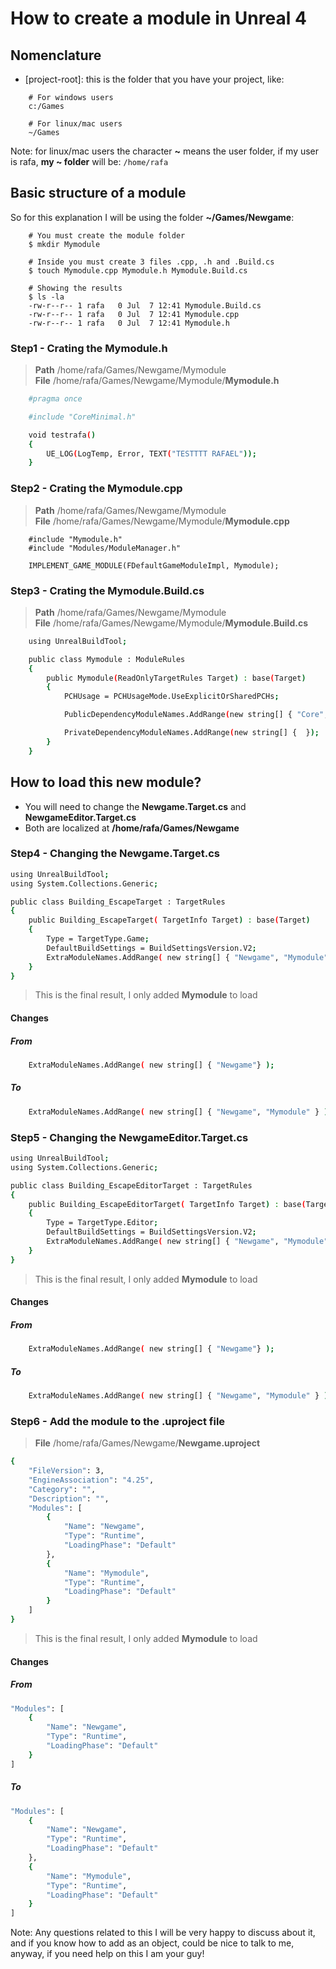 # How to create a module in Unreal 4

## Nomenclature
* [project-root]: this is the folder that you have your project, like:
```Shell
    # For windows users
    c:/Games

    # For linux/mac users
    ~/Games
```
Note: for linux/mac users the character **~** means the user folder, if my user is rafa, **my ~ folder** will be: ``/home/rafa``

## Basic structure of a module
So for this explanation I will be using the folder **~/Games/Newgame**:
```Shell
    # You must create the module folder
    $ mkdir Mymodule

    # Inside you must create 3 files .cpp, .h and .Build.cs
    $ touch Mymodule.cpp Mymodule.h Mymodule.Build.cs

    # Showing the results
    $ ls -la
    -rw-r--r-- 1 rafa   0 Jul  7 12:41 Mymodule.Build.cs
    -rw-r--r-- 1 rafa   0 Jul  7 12:41 Mymodule.cpp
    -rw-r--r-- 1 rafa   0 Jul  7 12:41 Mymodule.h
```

### Step1 - Crating the Mymodule.h
> **Path** /home/rafa/Games/Newgame/Mymodule <br />
> **File** /home/rafa/Games/Newgame/Mymodule/**Mymodule.h**

```bash
    #pragma once

    #include "CoreMinimal.h"

    void testrafa()
    {
        UE_LOG(LogTemp, Error, TEXT("TESTTTT RAFAEL"));
    }
```

### Step2 - Crating the Mymodule.cpp
> **Path** /home/rafa/Games/Newgame/Mymodule <br />
> **File** /home/rafa/Games/Newgame/Mymodule/**Mymodule.cpp**

```Shell
    #include "Mymodule.h"
    #include "Modules/ModuleManager.h"

    IMPLEMENT_GAME_MODULE(FDefaultGameModuleImpl, Mymodule);
```

### Step3 - Crating the Mymodule.Build.cs
> **Path** /home/rafa/Games/Newgame/Mymodule <br />
> **File** /home/rafa/Games/Newgame/Mymodule/**Mymodule.Build.cs**

```bash
    using UnrealBuildTool;

    public class Mymodule : ModuleRules
    {
        public Mymodule(ReadOnlyTargetRules Target) : base(Target)
        {
            PCHUsage = PCHUsageMode.UseExplicitOrSharedPCHs;

            PublicDependencyModuleNames.AddRange(new string[] { "Core", "CoreUObject", "Engine", "InputCore" });

            PrivateDependencyModuleNames.AddRange(new string[] {  });
        }
    }
```

## How to load this new module?
* You will need to change the **Newgame.Target.cs** and **NewgameEditor.Target.cs**
* Both are localized at **/home/rafa/Games/Newgame**

### Step4 - Changing the Newgame.Target.cs

```bash
using UnrealBuildTool;
using System.Collections.Generic;

public class Building_EscapeTarget : TargetRules
{
	public Building_EscapeTarget( TargetInfo Target) : base(Target)
	{
		Type = TargetType.Game;
		DefaultBuildSettings = BuildSettingsVersion.V2;
		ExtraModuleNames.AddRange( new string[] { "Newgame", "Mymodule" } );
	}
}
```

> This is the final result, I only added **Mymodule** to load

#### Changes

##### From
```bash
    ExtraModuleNames.AddRange( new string[] { "Newgame"} );
```
##### To
```bash
    ExtraModuleNames.AddRange( new string[] { "Newgame", "Mymodule" } );
```


### Step5 - Changing the NewgameEditor.Target.cs
```bash
using UnrealBuildTool;
using System.Collections.Generic;

public class Building_EscapeEditorTarget : TargetRules
{
	public Building_EscapeEditorTarget( TargetInfo Target) : base(Target)
	{
		Type = TargetType.Editor;
		DefaultBuildSettings = BuildSettingsVersion.V2;
		ExtraModuleNames.AddRange( new string[] { "Newgame", "Mymodule" } );
	}
}
```
> This is the final result, I only added **Mymodule** to load

#### Changes

##### From
```bash
    ExtraModuleNames.AddRange( new string[] { "Newgame"} );
```
##### To
```bash
    ExtraModuleNames.AddRange( new string[] { "Newgame", "Mymodule" } );
```

### Step6 - Add the module to the .uproject file
> **File** /home/rafa/Games/Newgame/**Newgame.uproject**

```bash
{
	"FileVersion": 3,
	"EngineAssociation": "4.25",
	"Category": "",
	"Description": "",
	"Modules": [
		{
			"Name": "Newgame",
			"Type": "Runtime",
			"LoadingPhase": "Default"
		},
		{
			"Name": "Mymodule",
			"Type": "Runtime",
			"LoadingPhase": "Default"
		}
	]
}
```
> This is the final result, I only added **Mymodule** to load
#### Changes

##### From
```bash
"Modules": [
    {
        "Name": "Newgame",
        "Type": "Runtime",
        "LoadingPhase": "Default"
    }
]
```
##### To
```bash
"Modules": [
    {
        "Name": "Newgame",
        "Type": "Runtime",
        "LoadingPhase": "Default"
    },
    {
        "Name": "Mymodule",
        "Type": "Runtime",
        "LoadingPhase": "Default"
    }
]
```

Note: Any questions related to this I will be very happy to discuss about it, and if you know how to add as an object, could be nice to talk to me, anyway, if you need help on this I am your guy!
